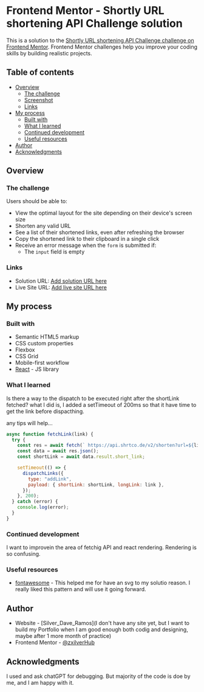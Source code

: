 # Frontend Mentor - Shortly URL shortening API Challenge solution

This is a solution to the [Shortly URL shortening API Challenge challenge on Frontend Mentor](https://www.frontendmentor.io/challenges/url-shortening-api-landing-page-2ce3ob-G). Frontend Mentor challenges help you improve your coding skills by building realistic projects.

## Table of contents

- [Overview](#overview)
  - [The challenge](#the-challenge)
  - [Screenshot](#screenshot)
  - [Links](#links)
- [My process](#my-process)
  - [Built with](#built-with)
  - [What I learned](#what-i-learned)
  - [Continued development](#continued-development)
  - [Useful resources](#useful-resources)
- [Author](#author)
- [Acknowledgments](#acknowledgments)

## Overview

### The challenge

Users should be able to:

- View the optimal layout for the site depending on their device's screen size
- Shorten any valid URL
- See a list of their shortened links, even after refreshing the browser
- Copy the shortened link to their clipboard in a single click
- Receive an error message when the `form` is submitted if:
  - The `input` field is empty

### Links

- Solution URL: [Add solution URL here](https://your-solution-url.com)
- Live Site URL: [Add live site URL here](https://your-live-site-url.com)

## My process

### Built with

- Semantic HTML5 markup
- CSS custom properties
- Flexbox
- CSS Grid
- Mobile-first workflow
- [React](https://reactjs.org/) - JS library

### What I learned

Is there a way to the dispatch to be executed right after the shortLink fetched? what I did is, I added a setTimeout of 200ms so that it have time to get the link before dispacthing.

any tips will help...

```js
async function fetchLink(link) {
  try {
    const res = await fetch(` https://api.shrtco.de/v2/shorten?url=${link}`);
    const data = await res.json();
    const shortLink = await data.result.short_link;

    setTimeout(() => {
      dispatchLinks({
        type: "addLink",
        payload: { shortLink: shortLink, longLink: link },
      });
    }, 200);
  } catch (error) {
    console.log(error);
  }
}
```

### Continued development

I want to improvein the area of fetchig API and react rendering. Rendering is so confusing.

### Useful resources

- [fontawesome](https://fontawesome.com/) - This helped me for have an svg to my solutio reason. I really liked this pattern and will use it going forward.

## Author

- Website - [Silver_Dave_Ramos](I don't have any site yet, but I want to build my Portfolio when I am good enough both codig and designing, maybe after 1 more month of practice)
- Frontend Mentor - [@zxilverHub](https://www.frontendmentor.io/profile/zxilverHub)

## Acknowledgments

I used and ask chatGPT for debugging. But majority of the code is doe by me, and I am happy with it.
